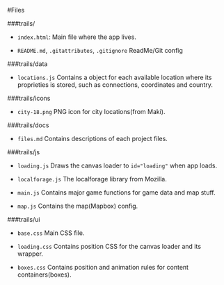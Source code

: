 #Files

###trails/

 - `index.html`:
Main file where the app lives.

 - `README.md`, `.gitattributes`, `.gitignore`
ReadMe/Git config

###trails/data

 - `locations.js`
Contains a object for each available location where its proprieties is stored, such as connections, coordinates and country.

###trails/icons

 - `city-18.png`
PNG icon for city locations(from Maki).

###trails/docs

 - `files.md`
Contains descriptions of each project files.

###trails/js

 - `loading.js`
Draws the canvas loader to `id="loading"` when app loads.

- `localforage.js`
The localforage library from Mozilla.

 - `main.js`
Contains major game functions for game data and map stuff.

 - `map.js`
Contains the map(Mapbox) config.

###trails/ui

 - `base.css`
Main CSS file.

 - `loading.css`
Contains position CSS for the canvas loader and its wrapper.

 - `boxes.css`
Contains position and animation rules for content containers(boxes).